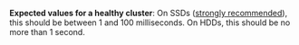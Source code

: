 **Expected values for a healthy cluster**: On SSDs ([strongly recommended](recommended-production-settings.html#storage)), this should be between 1 and 100 milliseconds. On HDDs, this should be no more than 1 second.